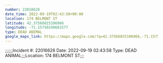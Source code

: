 ```yaml
---
number: 22016626
date_time: 2022-09-19T02:43:58+00:00
location: 174 BELMONT ST
latitude: 42.37566025106966
longitude: -71.15750240681577
type: DEAD ANIMAL
google_maps_link: https://maps.google.com/?q=42.37566025106966,-71.15750240681577
---
```


;;;;;;Incident #: 22016626  Date: 2022-09-19 02:43:58   Type: DEAD ANIMAL;;;Location: 174 BELMONT ST;;;
